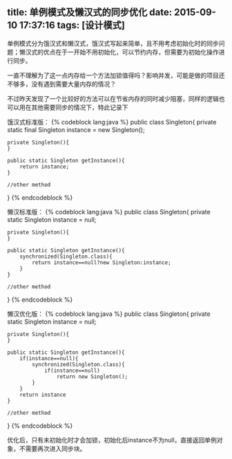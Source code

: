 title: 单例模式及懒汉式的同步优化
date: 2015-09-10 17:37:16
tags: [设计模式]
---
单例模式分为饿汉式和懒汉式，饿汉式写起来简单，且不用考虑初始化时的同步问题；懒汉式的优点在于一开始不用初始化，可以节约内存，但需要为初始化操作进行同步。

一直不理解为了这一点内存给一个方法加锁值得吗？影响并发，可能是做的项目还不够多，没有遇到需要大量内存的情况？

不过昨天发现了一个比较好的方法可以在节省内存的同时减少阻塞，同样的逻辑也可以用在其他需要同步的情况下，特此记录下

饿汉式标准版：
{% codeblock lang:java %}
public class Singleton{
	private static final Singleton instance = new Singleton();
	
	private	Singleton(){
	}
	
	public static Singleton getInstance(){
		return instance;
	}
	
	//other method

}
{% endcodeblock %}

懒汉标准版：
{% codeblock lang:java %}
public class Singleton{
	private static Singleton instance = null;
	
	private	Singleton(){
	}
	
	public static Singleton getInstance(){
		synchronized(Singleton.class){
			return instance==null?new Singleton:instance;
		}
	}
	
	//other method

}
{% endcodeblock %}

懒汉优化版：
{% codeblock lang:java %}
public class Singleton{
	private static Singleton instance = null;
	
	private	Singleton(){
	}
	
	public static Singleton getInstance(){
		if(instance==null){
			synchronized(Singleton.class){
				if(instance==null)
					return new Singleton();
			}
		}
		return instance
	}
	
	//other method

}
{% endcodeblock %}

优化后，只有未初始化时才会加锁，初始化后instance不为null，直接返回单例对象，不需要再次进入同步块。
